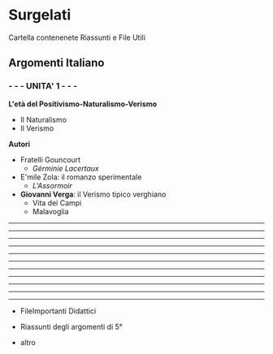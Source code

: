 # Surgelati

Cartella contenenete Riassunti e File Utili

## Argomenti Italiano

### - - -  UNITA' 1 - - - 
**L'età del Positivismo-Naturalismo-Verismo**
- Il Naturalismo
- Il Verismo

**Autori**
- Fratelli Gouncourt
	- *Gèrminie Lacertaux*
- E'mile Zola: il romanzo sperimentale
	- *L'Assormoir*
- **Giovanni Verga**: il Verismo tipico verghiano
	- Vita dei Campi
	- Malavoglia	
****
****
****
****
****
****
****
****
****
****
****
- FileImportanti Didattici

- Riassunti degli argomenti di 5°

- altro
<!--stackedit_data:
eyJoaXN0b3J5IjpbMTY4MzgxMDUxNCwtNTQxMzEzNjI0LDEzMz
Q2OTU2MzAsLTE3Mjg1MTYzMDMsMTc2MDYyNDIzNyw0Mjc4MTgw
OTMsLTI2MTExNTQ5LDIxMzAxOTU3ODRdfQ==
-->